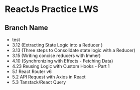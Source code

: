 # ReactJs Practice LWS

## Branch Name
- test
- 3.12 (Extracting State Logic into a Reducer )
- 3.13 (Three steps to Consolidate state logic with a Reducer)
- 3.15 (Writing concise reducers with Immer)
- 4.10 (Synchronizing with Effects - Fetching Data)
- 4.23 Reusing Logic with Custom Hooks - Part 1
- 5.1 React Router v6
- 5.2 API Request with Axios in React
- 5.3 Tanstack/React Query